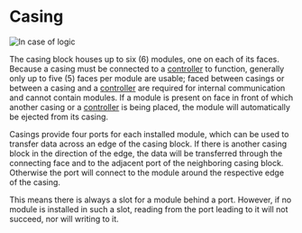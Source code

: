# Casing

![In case of logic](item:tis3d:casing)

The casing block houses up to six (6) modules, one on each of its faces. Because a casing must be connected to a [controller](controller.md) to function, generally only up to five (5) faces per module are usable; faced between casings or between a casing and a [controller](controller.md) are required for internal communication and cannot contain modules. If a module is present on face in front of which another casing or a [controller](controller.md) is being placed, the module will automatically be ejected from its casing.

Casings provide four ports for each installed module, which can be used to transfer data across an edge of the casing block. If there is another casing block in the direction of the edge, the data will be transferred through the connecting face and to the adjacent port of the neighboring casing block. Otherwise the port will connect to the module around the respective edge of the casing.

This means there is always a slot for a module behind a port. However, if no module is installed in such a slot, reading from the port leading to it will not succeed, nor will writing to it.